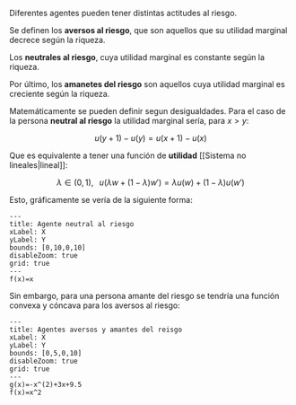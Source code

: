 
Diferentes agentes pueden tener distintas actitudes al riesgo. 

Se definen los **aversos al riesgo**, que son aquellos que su utilidad marginal decrece según la riqueza.

Los **neutrales al riesgo**, cuya utilidad marginal es constante según la riqueza. 

Por último, los **amanetes del riesgo** son aquellos cuya utilidad marginal es creciente según la riqueza.

Matemáticamente se pueden definir segun desigualdades. Para el caso de la persona **neutral al riesgo** la utilidad marginal sería, para $x>y$: 

$$u(y+1)-u(y)=u(x+1)-u(x)$$

Que es equivalente a tener una función de **utilidad** [[Sistema no lineales|lineal]]: 

$$\lambda\in (0,1),\;\;\;u(\lambda w+(1-\lambda)w')=\lambda u(w)+(1-\lambda)u(w')$$

Esto, gráficamente se vería de la siguiente forma: 


```functionplot
---
title: Agente neutral al riesgo
xLabel: X
yLabel: Y
bounds: [0,10,0,10]
disableZoom: true
grid: true
---
f(x)=x
```

Sin embargo, para una persona amante del riesgo se tendría una función convexa y cóncava para los aversos al riesgo: 


```functionplot
---
title: Agentes aversos y amantes del reisgo
xLabel: X
yLabel: Y
bounds: [0,5,0,10]
disableZoom: true
grid: true
---
g(x)=-x^(2)+3x+9.5
f(x)=x^2
```
